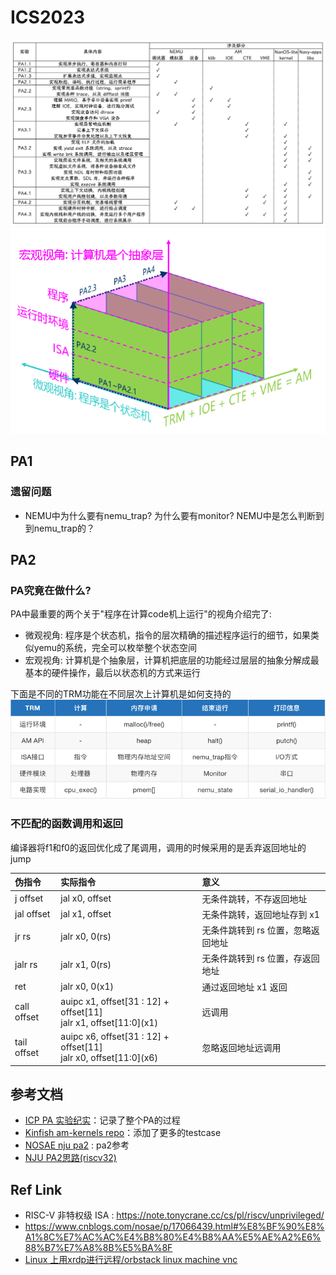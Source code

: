 # ICS2023

![](roadmap_light.png)
![](pa-concept.png)

## PA1

###  遗留问题

+ NEMU中为什么要有nemu_trap? 为什么要有monitor? NEMU中是怎么判断到到nemu_trap的？

## PA2

### PA究竟在做什么?

PA中最重要的两个关于"程序在计算code机上运行"的视角介绍完了:

+ 微观视角: 程序是个状态机，指令的层次精确的描述程序运行的细节，如果类似yemu的系统，完全可以枚举整个状态空间
+ 宏观视角: 计算机是个抽象层，计算机把底层的功能经过层层的抽象分解成最基本的硬件操作，最后以状态机的方式来运行

下面是不同的TRM功能在不同层次上计算机是如何支持的
![](TRM_abstract_level.png)

### 不匹配的函数调用和返回

编译器将f1和f0的返回优化成了尾调用，调用的时候采用的是丢弃返回地址的jump


| 伪指令         | 实际指令                                                                   | 意义                   |
|:------------|:-----------------------------------------------------------------------|:---------------------|
| j offset    | jal x0, offset                                                         | 无条件跳转，不存返回地址         |
| jal offset  | jal x1, offset                                                         | 无条件跳转，返回地址存到 x1      |
| jr rs       | jalr x0, 0(rs)                                                         | 无条件跳转到 rs 位置，忽略返回地址  |
| jalr rs     | jalr x1, 0(rs)                                                         | 无条件跳转到 rs 位置，存返回地址   |
| ret         | jalr x0, 0(x1)                                                         | 通过返回地址 x1 返回         |
| call offset | auipc x1, offset[31 : 12] + offset[11]<br/>jalr x1, offset\[11:0](x1)  | 远调用                  |
| tail offset | auipc x6, offset[31 : 12] + offset[11]<br/>jalr x0, offset\[11:0](x6)  | 忽略返回地址远调用            |


## 参考文档

+ [ICP PA 实验纪实](https://note.tonycrane.cc/cs/system/pa/)：记录了整个PA的过程
+ [Kinfish am-kernels repo](https://github.com/Kingfish404/am-kernels)：添加了更多的testcase
+ [NOSAE nju pa2](https://www.cnblogs.com/nosae/p/17066439.html#%E5%9F%BA%E7%A1%80%E8%AE%BE%E6%96%BD2) : pa2参考
+ [NJU PA2思路(riscv32)](https://blog.csdn.net/weixin_63603830/article/details/133938389)

## Ref Link

+ RISC-V 非特权级 ISA : https://note.tonycrane.cc/cs/pl/riscv/unprivileged/
+ https://www.cnblogs.com/nosae/p/17066439.html#%E8%BF%90%E8%A1%8C%E7%AC%AC%E4%B8%80%E4%B8%AA%E5%AE%A2%E6%88%B7%E7%A8%8B%E5%BA%8F
+ [Linux 上用xrdp进行远程/orbstack linux machine vnc](https://learn.microsoft.com/zh-tw/azure/virtual-machines/linux/use-remote-desktop?tabs=azure-cli)